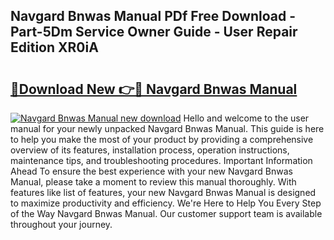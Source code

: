 ## Navgard Bnwas Manual PDf Free Download - Part-5Dm Service Owner Guide - User Repair Edition XR0iA

# <h2><a href="http://cf11395.oget.top/?id=Navgard+Bnwas+Manual">🔗Download New 👉🔴 Navgard Bnwas Manual</a></h2>

[![Navgard Bnwas Manual new download](https://i.imgur.com/5g1atiW.png)](http://cf11395.oget.top/?id=Navgard+Bnwas+Manual)
Hello and welcome to the user manual for your newly unpacked Navgard Bnwas Manual. This guide is here to help you make the most of your product by providing a comprehensive overview of its features, installation process, operation instructions, maintenance tips, and troubleshooting procedures. Important Information Ahead To ensure the best experience with your new Navgard Bnwas Manual, please take a moment to review this manual thoroughly. With features like list of features, your new Navgard Bnwas Manual is designed to maximize productivity and efficiency. We're Here to Help You Every Step of the Way Navgard Bnwas Manual. Our customer support team is available throughout your journey.
